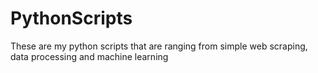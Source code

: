# PythonScripts
These are my python scripts that are ranging from simple web scraping, data processing and machine learning
